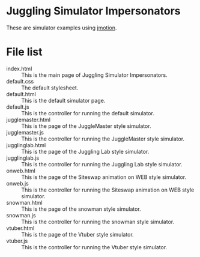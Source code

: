 # Juggling Simulator Impersonators

These are simulator examples using [jmotion](https://7131.github.io/jmotion/v10/jmotion.js).

# File list

<dl>
  <dt>index.html</dt>
    <dd>This is the main page of Juggling Simulator Impersonators.</dd>
  <dt>default.css</dt>
    <dd>The default stylesheet.</dd>
  <dt>default.html</dt>
    <dd>This is the default simulator page.</dd>
  <dt>default.js</dt>
    <dd>This is the controller for running the default simulator.</dd>
  <dt>jugglemaster.html</dt>
    <dd>This is the page of the JuggleMaster style simulator.</dd>
  <dt>jugglemaster.js</dt>
    <dd>This is the controller for running the JuggleMaster style simulator.</dd>
  <dt>jugglinglab.html</dt>
    <dd>This is the page of the Juggling Lab style simulator.</dd>
  <dt>jugglinglab.js</dt>
    <dd>This is the controller for running the Juggling Lab style simulator.</dd>
  <dt>onweb.html</dt>
    <dd>This is the page of the Siteswap animation on WEB style simulator.</dd>
  <dt>onweb.js</dt>
    <dd>This is the controller for running the Siteswap animation on WEB style simulator.</dd>
  <dt>snowman.html</dt>
    <dd>This is the page of the snowman style simulator.</dd>
  <dt>snowman.js</dt>
    <dd>This is the controller for running the snowman style simulator.</dd>
  <dt>vtuber.html</dt>
    <dd>This is the page of the Vtuber style simulator.</dd>
  <dt>vtuber.js</dt>
    <dd>This is the controller for running the Vtuber style simulator.</dd>
</dl>


